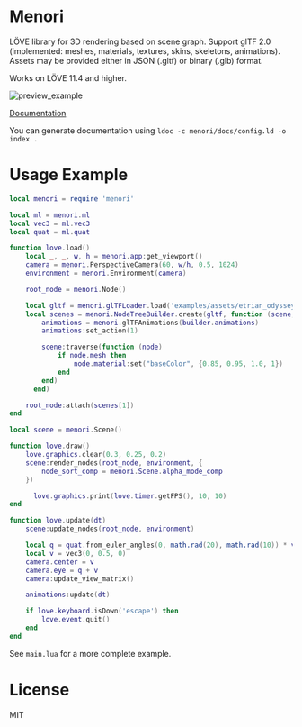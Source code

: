 # Menori

LÖVE library for 3D rendering based on scene graph. Support glTF 2.0 (implemented: meshes, materials, textures, skins, skeletons, animations). Assets may be provided either in JSON (.gltf) or binary (.glb) format.

Works on LÖVE 11.4 and higher.

![preview_example](preview.png)

[Documentation](https://rozenmad.github.io)

You can generate documentation using `ldoc -c menori/docs/config.ld -o index .`

# Usage Example

``` lua
local menori = require 'menori'

local ml = menori.ml
local vec3 = ml.vec3
local quat = ml.quat

function love.load()
	local _, _, w, h = menori.app:get_viewport()
	camera = menori.PerspectiveCamera(60, w/h, 0.5, 1024)
	environment = menori.Environment(camera)

	root_node = menori.Node()

	local gltf = menori.glTFLoader.load('examples/assets/etrian_odyssey_3_monk.glb')
	local scenes = menori.NodeTreeBuilder.create(gltf, function (scene, builder)
		animations = menori.glTFAnimations(builder.animations)
		animations:set_action(1)

		scene:traverse(function (node)
			if node.mesh then
				node.material:set("baseColor", {0.85, 0.95, 1.0, 1})
			end
		end)
      end)

	root_node:attach(scenes[1])
end

local scene = menori.Scene()

function love.draw()
	love.graphics.clear(0.3, 0.25, 0.2)
	scene:render_nodes(root_node, environment, {
		node_sort_comp = menori.Scene.alpha_mode_comp
	})

      love.graphics.print(love.timer.getFPS(), 10, 10)
end

function love.update(dt)
	scene:update_nodes(root_node, environment)

	local q = quat.from_euler_angles(0, math.rad(20), math.rad(10)) * vec3.unit_z * 2.0
	local v = vec3(0, 0.5, 0)
	camera.center = v
	camera.eye = q + v
	camera:update_view_matrix()

	animations:update(dt)

	if love.keyboard.isDown('escape') then
		love.event.quit()
	end
end
```

See ```main.lua``` for a more complete example.

# License
MIT